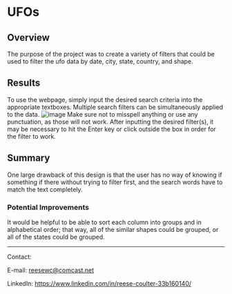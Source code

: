 # UFOs

## Overview
The purpose of the project was to create a variety of filters that could be used to filter the ufo data by date, city, state, country, and shape.

## Results
To use the webpage, simply input the desired search criteria into the appropriate textboxes. Multiple search filters can be simultaneously applied to the data. ![image](https://user-images.githubusercontent.com/40220871/178170396-25a24962-9fbc-417a-b156-b24aaa060bbf.png)
 Make sure not to misspell anything or use any punctuation, as those will not work. After inputting the desired filter(s), it may be necessary to hit the Enter key or click outside the box in order for the filter to work.

## Summary
One large drawback of this design is that the user has no way of knowing if something if there without trying to filter first, and the search words have to match the text completely.

### Potential Improvements
It would be helpful to be able to sort each column into groups and in alphabetical order; that way, all of the similar shapes could be grouped, or all of the states could be grouped.

***
Contact:

E-mail: reesewc@comcast.net

LinkedIn: https://www.linkedin.com/in/reese-coulter-33b160140/
